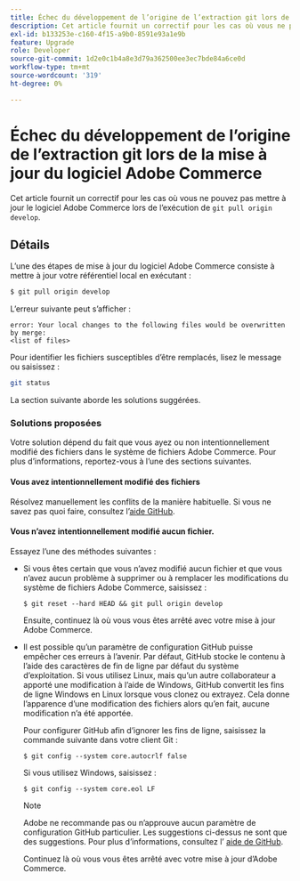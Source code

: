 ```yaml
---
title: Échec du développement de l’origine de l’extraction git lors de la mise à jour du logiciel Adobe Commerce
description: Cet article fournit un correctif pour les cas où vous ne pouvez pas mettre à jour le logiciel Adobe Commerce lors de l’exécution de "git pull origin development".
exl-id: b133253e-c160-4f15-a9b0-8591e93a1e9b
feature: Upgrade
role: Developer
source-git-commit: 1d2e0c1b4a8e3d79a362500ee3ec7bde84a6ce0d
workflow-type: tm+mt
source-wordcount: '319'
ht-degree: 0%

---
```


# Échec du développement de l’origine de l’extraction git lors de la mise à jour du logiciel Adobe Commerce

Cet article fournit un correctif pour les cas où vous ne pouvez pas mettre à jour le logiciel Adobe Commerce lors de l’exécution de `git pull origin develop`.

## Détails

L’une des étapes de mise à jour du logiciel Adobe Commerce consiste à mettre à jour votre référentiel local en exécutant :

```bash
$ git pull origin develop
```

L’erreur suivante peut s’afficher :

```terminal
error: Your local changes to the following files would be overwritten by merge:
<list of files>
```

Pour identifier les fichiers susceptibles d’être remplacés, lisez le message ou saisissez :

```bash
git status
```

La section suivante aborde les solutions suggérées.

### Solutions proposées

Votre solution dépend du fait que vous ayez ou non intentionnellement modifié des fichiers dans le système de fichiers Adobe Commerce. Pour plus d’informations, reportez-vous à l’une des sections suivantes.

#### Vous avez intentionnellement modifié des fichiers

Résolvez manuellement les conflits de la manière habituelle. Si vous ne savez pas quoi faire, consultez l’[aide GitHub](https://help.github.com/).

#### Vous n’avez intentionnellement modifié aucun fichier.

Essayez l’une des méthodes suivantes :

* Si vous êtes certain que vous n’avez modifié aucun fichier et que vous n’avez aucun problème à supprimer ou à remplacer les modifications du système de fichiers Adobe Commerce, saisissez :

  </p>
    <pre><code class="language-bash">$ git reset --hard HEAD && git pull origin develop</code></pre>

  Ensuite, continuez là où vous vous êtes arrêté avec votre mise à jour Adobe Commerce.

* Il est possible qu’un paramètre de configuration GitHub puisse empêcher ces erreurs à l’avenir. Par défaut, GitHub stocke le contenu à l’aide des caractères de fin de ligne par défaut du système d’exploitation. Si vous utilisez Linux, mais qu’un autre collaborateur a apporté une modification à l’aide de Windows, GitHub convertit les fins de ligne Windows en Linux lorsque vous clonez ou extrayez. Cela donne l’apparence d’une modification des fichiers alors qu’en fait, aucune modification n’a été apportée.

  Pour configurer GitHub afin d’ignorer les fins de ligne, saisissez la commande suivante dans votre client Git :

  </p>
    <pre><code class="language-bash">$ git config --system core.autocrlf false</code></pre>

  Si vous utilisez Windows, saisissez :

  </p>
    <pre><code class="language-bash">$ git config --system core.eol LF</code></pre>

  >[!NOTE]
  >
  >Adobe ne recommande pas ou n’approuve aucun paramètre de configuration GitHub particulier. Les suggestions ci-dessus ne sont que des suggestions. Pour plus d’informations, consultez l’ [aide de GitHub](https://help.github.com/).

  Continuez là où vous vous êtes arrêté avec votre mise à jour d’Adobe Commerce.
